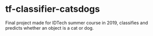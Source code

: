 # tf-classifier-catsdogs
Final project made for IDTech summer course in 2019, classifies and predicts whether an object is a cat or dog.
